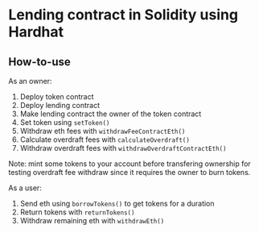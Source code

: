 # Lending contract in Solidity using Hardhat

## How-to-use

As an owner:

1. Deploy token contract
2. Deploy lending contract
3. Make lending contract the owner of the token contract
4. Set token using `setToken()`
5. Withdraw eth fees with `withdrawFeeContractEth()`
6. Calculate overdraft fees with `calculateOverdraft()`
7. Withdraw overdraft fees with `withdrawOverdraftContractEth()`

Note: mint some tokens to your account before transfering ownership for testing overdraft fee withdraw since it requires the owner to burn tokens.

As a user:

1. Send eth using `borrowTokens()` to get tokens for a duration
2. Return tokens with `returnTokens()`
3. Withdraw remaining eth with `withdrawEth()`



